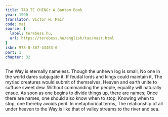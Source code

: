 ```yaml
---
title: TAO TE CHING: A Bantam Book
year: 1990
translator: Victor H. Mair
code: mai
source: {
  label: terebess.hu,
  url: https://terebess.hu/english/tao/mair.html
}
isbn: 978-0-307-43463-0
part: 1
chapter: 32
---
```

The Way is eternally nameless.
Though the unhewn log is small,
No one in the world dares subjugate it.
If feudal lords and kings could maintain it,
The myriad creatures would submit of themselves.
Heaven and earth unite to suffuse sweet dew.
Without commanding the people,
equality will naturally ensue.
As soon as one begins to divide things up, there are names;
Once there are names, one should also know when to stop;
Knowing when to stop, one thereby avoids peril.
In metaphorical terms,
The relationship of all under heaven to the Way is like that of valley streams to the river and sea.